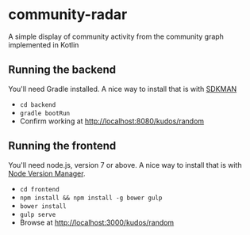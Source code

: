 # community-radar
A simple display of community activity from the community graph implemented in Kotlin


## Running the backend

You'll need Gradle installed. A nice way to install that is with <a href="http://sdkman.io/">SDKMAN</a>

* `cd backend`
* `gradle bootRun`
* Confirm working at <a href="http://localhost:8080/kudos/random">http://localhost:8080/kudos/random</a>

## Running the frontend

You'll need node.js, version 7 or above. A nice way to install that is with <a href="https://github.com/creationix/nvm">Node Version Manager</a>.
  
* `cd frontend` 
* `npm install && npm install -g bower gulp` 
* `bower install` 
* `gulp serve`
* Browse at <a href="http://localhost:3000/kudos/random">http://localhost:3000/kudos/random</a>


